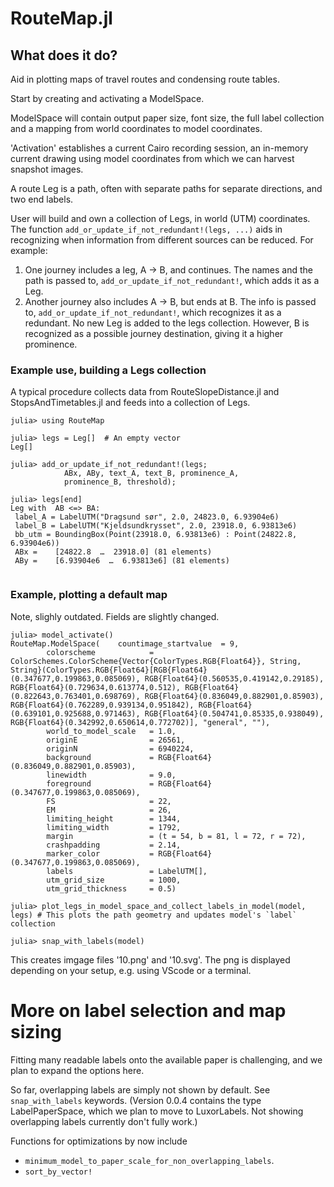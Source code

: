 # RouteMap.jl

## What does it do?

Aid in plotting maps of travel routes and condensing route tables.

Start by creating and activating a ModelSpace. 

ModelSpace will contain output paper size, font size, the full label collection and a mapping from
world coordinates to model coordinates.

'Activation' establishes a current Cairo recording session, an in-memory current drawing using 
model coordinates from which we can harvest snapshot images.

A route Leg is a path, often with separate paths for separate directions, and two end labels.

User will build and own a collection of Legs, in world (UTM) coordinates.
The function  `add_or_update_if_not_redundant!(legs, ...)` aids
in recognizing when information from different sources can be reduced. For example:

   1) One journey includes a leg, A -> B, and continues. The names and the path is passed to, 
   `add_or_update_if_not_redundant!`, which adds it as a Leg.
   2) Another journey also includes A -> B, but ends at B. The info is passed to, `add_or_update_if_not_redundant!`,
   which recognizes it as a redundant. No new Leg is added to the legs collection. However, 
   B is recognized as a possible journey destination, giving it a higher prominence. 

### Example use, building a Legs collection

A typical procedure collects data from RouteSlopeDistance.jl and StopsAndTimetables.jl
and feeds into a collection of Legs.

```
julia> using RouteMap

julia> legs = Leg[]  # An empty vector 
Leg[]

julia> add_or_update_if_not_redundant!(legs;
            ABx, ABy, text_A, text_B, prominence_A,
            prominence_B, threshold);

julia> legs[end]
Leg with  AB <=> BA:
 label_A = LabelUTM("Dragsund sør", 2.0, 24823.0, 6.93904e6)
 label_B = LabelUTM("Kjeldsundkrysset", 2.0, 23918.0, 6.93813e6)
 bb_utm = BoundingBox(Point(23918.0, 6.93813e6) : Point(24822.8, 6.93904e6))
 ABx =    [24822.8  …  23918.0] (81 elements)
 ABy =    [6.93904e6  …  6.93813e6] (81 elements)


```

### Example, plotting a default map

Note, slighly outdated. Fields are slightly changed.
```
julia> model_activate()
RouteMap.ModelSpace(    countimage_startvalue  = 9, 
        colorscheme            = ColorSchemes.ColorScheme{Vector{ColorTypes.RGB{Float64}}, String, String}(ColorTypes.RGB{Float64}[RGB{Float64}(0.347677,0.199863,0.085069), RGB{Float64}(0.560535,0.419142,0.29185), RGB{Float64}(0.729634,0.613774,0.512), RGB{Float64}(0.822643,0.763401,0.698769), RGB{Float64}(0.836049,0.882901,0.85903), RGB{Float64}(0.762289,0.939134,0.951842), RGB{Float64}(0.639101,0.925688,0.971463), RGB{Float64}(0.504741,0.85335,0.938049), RGB{Float64}(0.342992,0.650614,0.772702)], "general", ""),
        world_to_model_scale   = 1.0, 
        originE                = 26561,
        originN                = 6940224,
        background             = RGB{Float64}(0.836049,0.882901,0.85903), 
        linewidth              = 9.0,
        foreground             = RGB{Float64}(0.347677,0.199863,0.085069),
        FS                     = 22,
        EM                     = 26,
        limiting_height        = 1344,
        limiting_width         = 1792,
        margin                 = (t = 54, b = 81, l = 72, r = 72), 
        crashpadding           = 2.14,
        marker_color           = RGB{Float64}(0.347677,0.199863,0.085069),
        labels                 = LabelUTM[], 
        utm_grid_size          = 1000,
        utm_grid_thickness     = 0.5)

julia> plot_legs_in_model_space_and_collect_labels_in_model(model, legs) # This plots the path geometry and updates model's `label` collection

julia> snap_with_labels(model)
```
This creates imgage files '10.png' and '10.svg'. The png is displayed depending on your setup, e.g. using VScode or a terminal.


# More on label selection and map sizing

Fitting many readable labels onto the available paper is challenging, and we plan to expand the options here. 

So far, overlapping labels are simply not shown by default. See `snap_with_labels` keywords.
(Version 0.0.4 contains the type LabelPaperSpace, which we plan to move to LuxorLabels. Not showing overlapping labels
currently don't fully work.)

Functions for optimizations by now include

- `minimum_model_to_paper_scale_for_non_overlapping_labels`.
- `sort_by_vector!`
